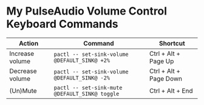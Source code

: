 # My PulseAudio Volume Control Keyboard Commands

| Action          | Command                                        | Shortcut               |
| --------------- | ---------------------------------------------- | ---------------------- |
| Increase volume | `pactl -- set-sink-volume @DEFAULT_SINK@ +2%`  | Ctrl + Alt + Page Up   |
| Decrease volume | `pactl -- set-sink-volume @DEFAULT_SINK@ -2%`  | Ctrl + Alt + Page Down |
| (Un)Mute        | `pactl -- set-sink-mute @DEFAULT_SINK@ toggle` | Ctrl + Alt + End       |

